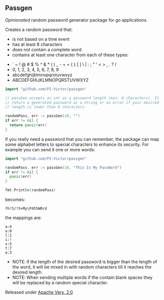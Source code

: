 Passgen
---

*Opinionated* random password generator package for go applications.

Creates a random password that:  
* is not based on a time event
* has at least 8 characters
* does not contain a complete word
* contains at least one character from each of these types:  
 - ` ~ ! @ # $ % ^ & * ( ) _ - + = { } [ ] \ | : ; " ' < > , . ? /
 - 0, 1, 2, 3, 4, 5, 6, 7, 8, 9
 - abcdefghijklmnopqrstuvwxyz
 - ABCDEFGHIJKLMNOPQRSTUVWXYZ


```go
import "github.com/PI-Victor/passgen"

// passGen accepts an int as a password length (min. 8 characters). It will
// return a generated password as a string or an error if your desired password
// length is lower than 8 characters.

randomPass, err := passGen(10, "")
if err != nil {
  return panic(err)
}
```

If you really need a password that you can remember, the package can map some
alphabet letters to special characters to enhance its security. For example you
can send it one or more words:

```go
import "github.com/PI-Victor/passgen"

randomPass, err := passGen(10, "This Is My PassWord")
if err != nil {
  panic(err)
}

fmt.Println(randomPass)

```
becomes:
```
7h!5/!5+My\P455W0rd
```


the mappings are:
```
a:4
o:0
l:1
i:!
s:5
t:7
e:3

```

* NOTE: if the length of the desired password is bigger than the length of the word, it
will be mixed in with random characters till it reaches the desired length.
* NOTE: When sending multiple words if the contain blank spaces they will be replaced by a random special character.


Released under [Apache Vers. 2.0](http://www.apache.org/licenses/)
